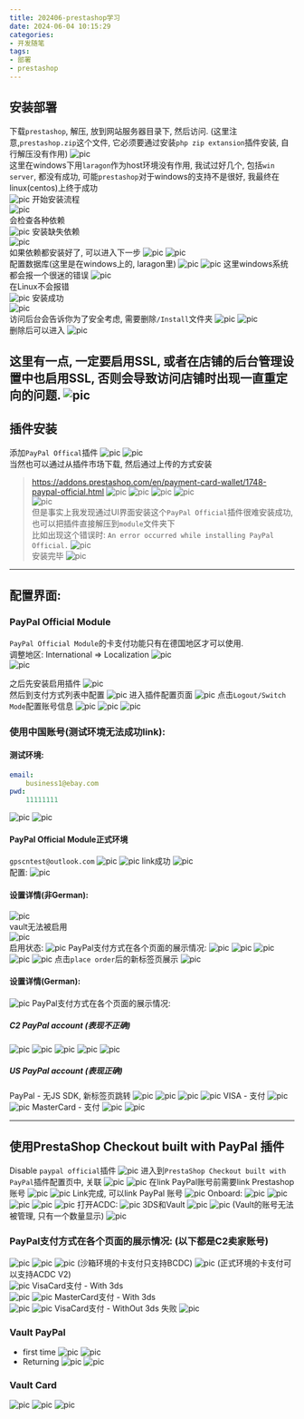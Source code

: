 ```yaml
---
title: 202406-prestashop学习
date: 2024-06-04 10:15:29
categories:
- 开发随笔
tags: 
- 部署
- prestashop
---
```


## 安装部署

下载`prestashop`, 解压, 放到网站服务器目录下, 然后访问. (这里注意,`prestashop.zip`这个文件, 它必须要通过安装`php zip extansion`插件安装, 自行解压没有作用)
![pic](./202406-prestashop学习/001.png)  
这里在windows下用`laragon`作为host环境没有作用, 我试过好几个, 包括`win server`, 都没有成功, 可能`prestashop`对于windows的支持不是很好, 我最终在linux(centos)上终于成功  
![pic](./202406-prestashop学习/002.png)
开始安装流程  
![pic](./202406-prestashop学习/003.png)  
会检查各种依赖  
![pic](./202406-prestashop学习/004.png)
安装缺失依赖  
![pic](./202406-prestashop学习/005.png)  
如果依赖都安装好了, 可以进入下一步
![pic](./202406-prestashop学习/006.png)
![pic](./202406-prestashop学习/007.png)  
配置数据库(这里是在windows上的, laragon里)
![pic](./202406-prestashop学习/008.png)
![pic](./202406-prestashop学习/009.png)
这里windows系统都会报一个很迷的错误
![pic](./202406-prestashop学习/010.png)  
在Linux不会报错  
![pic](./202406-prestashop学习/011.jpg)
安装成功      
![pic](./202406-prestashop学习/012.jpg)  
访问后台会告诉你为了安全考虑, 需要删除`/Install`文件夹
![pic](./202406-prestashop学习/015.png)
![pic](./202406-prestashop学习/014.png)  
删除后可以进入
![pic](./202406-prestashop学习/016.png)

这里有一点, 一定要启用SSL, 或者在店铺的后台管理设置中也启用SSL, 否则会导致访问店铺时出现一直重定向的问题.
![pic](./202406-prestashop学习/017.png)
---
## 插件安装
添加`PayPal Offical`插件 
![pic](./202406-prestashop学习/018.png)
![pic](./202406-prestashop学习/019.png)  
当然也可以通过从插件市场下载, 然后通过上传的方式安装  
> https://addons.prestashop.com/en/payment-card-wallet/1748-paypal-official.html
![pic](./202406-prestashop学习/020.png)
![pic](./202406-prestashop学习/021.png)
![pic](./202406-prestashop学习/0211.png)
![pic](./202406-prestashop学习/022.png)  
![pic](./202406-prestashop学习/0212.png)  
但是事实上我发现通过UI界面安装这个`PayPal Official`插件很难安装成功, 也可以把插件直接解压到`module`文件夹下  
比如出现这个错误时: `An error occurred while installing PayPal Official.`
![pic](./202406-prestashop学习/0221.png)  
安装完毕
![pic](./202406-prestashop学习/023.png)  
---
## 配置界面:  
### PayPal Official Module
`PayPal Official Module`的卡支付功能只有在德国地区才可以使用.  
调整地区: International $\Rightarrow$ Localization
![pic](./202406-prestashop学习/02301.png)  
![pic](./202406-prestashop学习/02302.png)  

之后先安装启用插件
![pic](./202406-prestashop学习/027.png)  
然后到支付方式列表中配置
![pic](./202406-prestashop学习/023.png)
进入插件配置页面
![pic](./202406-prestashop学习/024.png)
点击`Logout/Switch Mode`配置账号信息
![pic](./202406-prestashop学习/025.png)
![pic](./202406-prestashop学习/029.png)
![pic](./202406-prestashop学习/026.png)

### 使用中国账号(测试环境无法成功link):
#### 测试环境:
```yml
email:
    business1@ebay.com
pwd:
    11111111
```
![pic](./202406-prestashop学习/0301.png)
![pic](./202406-prestashop学习/0302.png)

#### PayPal Official Module正式环境
`gpscntest@outlook.com`
![pic](./202406-prestashop学习/033.png)
![pic](./202406-prestashop学习/034.png)
link成功
![pic](./202406-prestashop学习/035.png)  
配置:
![pic](./202406-prestashop学习/036.png)  
#### 设置详情(非German): 
![pic](./202406-prestashop学习/037.png)  
vault无法被启用  
![pic](./202406-prestashop学习/038.png)  
启用状态:
![pic](./202406-prestashop学习/039.png) 
PayPal支付方式在各个页面的展示情况: 
![pic](./202406-prestashop学习/040.png) 
![pic](./202406-prestashop学习/041.png) 
![pic](./202406-prestashop学习/042.png) 
![pic](./202406-prestashop学习/043.png) 
![pic](./202406-prestashop学习/044.png) 
点击`place order`后的新标签页展示
![pic](./202406-prestashop学习/045.png) 

#### 设置详情(German): 
![pic](./202406-prestashop学习/04501.png) 
PayPal支付方式在各个页面的展示情况: 
##### C2 PayPal account (表现不正确)
![pic](./202406-prestashop学习/04502.png) 
![pic](./202406-prestashop学习/04503.png) 
![pic](./202406-prestashop学习/04504.png) 
![pic](./202406-prestashop学习/04505.png) 
![pic](./202406-prestashop学习/04506.png) 
##### US PayPal account (表现正确)
PayPal - 无JS SDK, 新标签页跳转
![pic](./202406-prestashop学习/04507.png) 
![pic](./202406-prestashop学习/0450701.png) 
![pic](./202406-prestashop学习/04508.png) 
![pic](./202406-prestashop学习/04509.png) 
VISA - 支付
![pic](./202406-prestashop学习/0450901.png) 
![pic](./202406-prestashop学习/0450902.png) 
MasterCard - 支付
![pic](./202406-prestashop学习/0450903.png) 
![pic](./202406-prestashop学习/0450904.png) 

---
## 使用PrestaShop Checkout built with PayPal 插件
Disable `paypal official`插件
![pic](./202406-prestashop学习/046.png) 
进入到`PrestaShop Checkout built with PayPal`插件配置页中, 关联
![pic](./202406-prestashop学习/047.png) 
![pic](./202406-prestashop学习/048.png) 
在link PayPal账号前需要link Prestashop账号
![pic](./202406-prestashop学习/049.png) 
![pic](./202406-prestashop学习/050.png) 
Link完成, 可以link PayPal 账号
![pic](./202406-prestashop学习/051.png) 
Onboard:
![pic](./202406-prestashop学习/052.png) 
![pic](./202406-prestashop学习/053.png) 
![pic](./202406-prestashop学习/054.png) 
![pic](./202406-prestashop学习/055.png) 
![pic](./202406-prestashop学习/056.png) 
打开ACDC:
![pic](./202406-prestashop学习/057.png) 
3DS和Vault
![pic](./202406-prestashop学习/058.png) 
![pic](./202406-prestashop学习/059.png) 
(Vault的账号无法被管理, 只有一个数量显示)
![pic](./202406-prestashop学习/060.png) 

### PayPal支付方式在各个页面的展示情况: (以下都是C2卖家账号)
![pic](./202406-prestashop学习/061.png) 
![pic](./202406-prestashop学习/062.png) 
![pic](./202406-prestashop学习/063.png) 
(沙箱环境的卡支付只支持BCDC)
![pic](./202406-prestashop学习/064.png) 
(正式环境的卡支付可以支持ACDC V2)  
![pic](./202406-prestashop学习/065.png) 
VisaCard支付 - With 3ds  
![pic](./202406-prestashop学习/066.png) 
![pic](./202406-prestashop学习/067.png) 
MasterCard支付 - With 3ds  
![pic](./202406-prestashop学习/068.png) 
![pic](./202406-prestashop学习/069.png) 
VisaCard支付 - WithOut 3ds 失败
![pic](./202406-prestashop学习/070.png) 

### Vault  PayPal
- first time
![pic](./202406-prestashop学习/071.png)
![pic](./202406-prestashop学习/072.png)
- Returning
![pic](./202406-prestashop学习/073.png)
![pic](./202406-prestashop学习/074.png)  
### Vault  Card
![pic](./202406-prestashop学习/075.png)
![pic](./202406-prestashop学习/076.png)
![pic](./202406-prestashop学习/077.png)